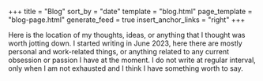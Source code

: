 +++
title = "Blog"
sort_by = "date"
template = "blog.html"
page_template = "blog-page.html"
generate_feed = true
insert_anchor_links = "right"
+++

Here is the location of my thoughts, ideas, or anything that I thought was worth jotting down. I started writing in June 2023, here there are mostly personal and work-related things, or anything related to any current obsession or passion I have at the moment. I do not write at regular interval, only when I am not exhausted and I think I have something worth to say.